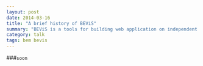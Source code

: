 ```yaml
---
layout: post
date: 2014-03-16
title: "A brief history of BEViS"
summary: "BEViS is a tools for building web application on independent blocks approach. This article explains what BEViS are and what it is inspired on."
category: talk
tags: bem bevis
---
```


###`soon`
